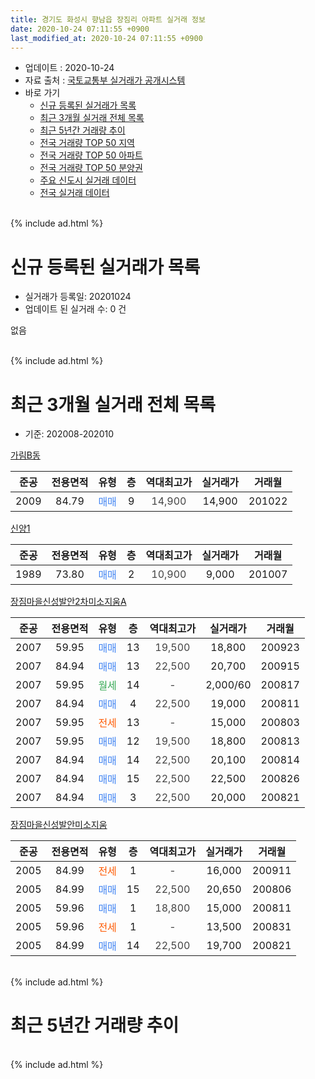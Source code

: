 ```yaml
---
title: 경기도 화성시 향남읍 장짐리 아파트 실거래 정보
date: 2020-10-24 07:11:55 +0900
last_modified_at: 2020-10-24 07:11:55 +0900
---
```


* 업데이트 : 2020-10-24
* 자료 출처 : [국토교통부 실거래가 공개시스템](http://rt.molit.go.kr)
* 바로 가기
    * [신규 등록된 실거래가 목록](#신규-등록된-실거래가-목록)
    * [최근 3개월 실거래 전체 목록](#최근-3개월-실거래-전체-목록)
    * [최근 5년간 거래량 추이](#최근-5년간-거래량-추이)
    * [전국 거래량 TOP 50 지역](https://inasie.github.io/apt-trade-info/최근-3개월-전국에서-가장-거래가-많이-발생한-지역)
    * [전국 거래량 TOP 50 아파트](https://inasie.github.io/apt-trade-info/최근-3개월-전국에서-가장-거래가-많이-발생한-아파트)
    * [전국 거래량 TOP 50 분양권](https://inasie.github.io/apt-trade-info/최근-3개월-전국에서-가장-거래가-많이-발생한-분양권)
    * [주요 신도시 실거래 데이터](https://inasie.github.io/apt-trade-info/주요-신도시)
    * [전국 실거래 데이터](https://inasie.github.io/apt-trade-info/전국)
<br>
{% include ad.html %}
<br>

# 신규 등록된 실거래가 목록
* 실거래가 등록일: 20201024
* 업데이트 된 실거래 수: 0 건

없음

<br>
{% include ad.html %}
<br>

# 최근 3개월 실거래 전체 목록
* 기준: 202008-202010


[가림B동](https://search.naver.com/search.naver?query=%EA%B2%BD%EA%B8%B0%EB%8F%84+%ED%99%94%EC%84%B1%EC%8B%9C+%ED%96%A5%EB%82%A8%EC%9D%8D+%EC%9E%A5%EC%A7%90%EB%A6%AC+%EA%B0%80%EB%A6%BCB%EB%8F%99)

|준공|전용면적|유형|층|역대최고가|실거래가|거래월|
|:---:|:---:|:---:|:---:|:---:|:---:|:---:|
|2009|84.79|<span style="color:#4285f3">매매</span>|9|<span style="color:#444444">14,900</span>|14,900|201022|

[신양1](https://search.naver.com/search.naver?query=%EA%B2%BD%EA%B8%B0%EB%8F%84+%ED%99%94%EC%84%B1%EC%8B%9C+%ED%96%A5%EB%82%A8%EC%9D%8D+%EC%9E%A5%EC%A7%90%EB%A6%AC+%EC%8B%A0%EC%96%911)

|준공|전용면적|유형|층|역대최고가|실거래가|거래월|
|:---:|:---:|:---:|:---:|:---:|:---:|:---:|
|1989|73.80|<span style="color:#4285f3">매매</span>|2|<span style="color:#444444">10,900</span>|9,000|201007|

[장짐마을신성발안2차미소지움A](https://search.naver.com/search.naver?query=%EA%B2%BD%EA%B8%B0%EB%8F%84+%ED%99%94%EC%84%B1%EC%8B%9C+%ED%96%A5%EB%82%A8%EC%9D%8D+%EC%9E%A5%EC%A7%90%EB%A6%AC+%EC%9E%A5%EC%A7%90%EB%A7%88%EC%9D%84%EC%8B%A0%EC%84%B1%EB%B0%9C%EC%95%882%EC%B0%A8%EB%AF%B8%EC%86%8C%EC%A7%80%EC%9B%80A)

|준공|전용면적|유형|층|역대최고가|실거래가|거래월|
|:---:|:---:|:---:|:---:|:---:|:---:|:---:|
|2007|59.95|<span style="color:#4285f3">매매</span>|13|<span style="color:#444444">19,500</span>|18,800|200923|
|2007|84.94|<span style="color:#4285f3">매매</span>|13|<span style="color:#444444">22,500</span>|20,700|200915|
|2007|59.95|<span style="color:#34a853">월세</span>|14|<span style="color:#444444">-</span>|2,000/60|200817|
|2007|84.94|<span style="color:#4285f3">매매</span>|4|<span style="color:#444444">22,500</span>|19,000|200811|
|2007|59.95|<span style="color:#ff5a00">전세</span>|13|<span style="color:#444444">-</span>|15,000|200803|
|2007|59.95|<span style="color:#4285f3">매매</span>|12|<span style="color:#444444">19,500</span>|18,800|200813|
|2007|84.94|<span style="color:#4285f3">매매</span>|14|<span style="color:#444444">22,500</span>|20,100|200814|
|2007|84.94|<span style="color:#4285f3">매매</span>|15|<span style="color:#444444">22,500</span>|22,500|200826|
|2007|84.94|<span style="color:#4285f3">매매</span>|3|<span style="color:#444444">22,500</span>|20,000|200821|

[장짐마을신성발안미소지움](https://search.naver.com/search.naver?query=%EA%B2%BD%EA%B8%B0%EB%8F%84+%ED%99%94%EC%84%B1%EC%8B%9C+%ED%96%A5%EB%82%A8%EC%9D%8D+%EC%9E%A5%EC%A7%90%EB%A6%AC+%EC%9E%A5%EC%A7%90%EB%A7%88%EC%9D%84%EC%8B%A0%EC%84%B1%EB%B0%9C%EC%95%88%EB%AF%B8%EC%86%8C%EC%A7%80%EC%9B%80)

|준공|전용면적|유형|층|역대최고가|실거래가|거래월|
|:---:|:---:|:---:|:---:|:---:|:---:|:---:|
|2005|84.99|<span style="color:#ff5a00">전세</span>|1|<span style="color:#444444">-</span>|16,000|200911|
|2005|84.99|<span style="color:#4285f3">매매</span>|15|<span style="color:#444444">22,500</span>|20,650|200806|
|2005|59.96|<span style="color:#4285f3">매매</span>|1|<span style="color:#444444">18,800</span>|15,000|200811|
|2005|59.96|<span style="color:#ff5a00">전세</span>|1|<span style="color:#444444">-</span>|13,500|200831|
|2005|84.99|<span style="color:#4285f3">매매</span>|14|<span style="color:#444444">22,500</span>|19,700|200821|


<br>
{% include ad.html %}
<br>

# 최근 5년간 거래량 추이


<div style="width:100%;">
    <canvas id="deal_progress" height="200"></canvas>
</div>

<script>
new Chart(document.getElementById("deal_progress"), {
    type: 'line',
    data: {
        labels: ['201510','201511','201512','201601','201602','201603','201604','201605','201606','201607','201608','201609','201610','201611','201612','201701','201702','201703','201704','201705','201706','201707','201708','201709','201710','201711','201712','201801','201802','201803','201804','201805','201806','201807','201808','201809','201810','201811','201812','201901','201902','201903','201904','201905','201906','201907','201908','201909','201910','201911','201912','202001','202002','202003','202004','202005','202006','202007','202008','202009','202010'],
        datasets: [{
            label: '매매',
            pointRadius: 1,
            data: [7, 4, 7, 7, 7, 7, 7, 6, 7, 13, 2, 9, 10, 4, 5, 5, 3, 5, 5, 6, 11, 7, 6, 8, 9, 5, 2, 5, 7, 8, 5, 5, 0, 3, 4, 4, 6, 8, 2, 2, 6, 0, 2, 3, 3, 8, 2, 3, 3, 4, 1, 1, 3, 2, 3, 7, 4, 3, 8, 2, 2],
            borderColor: "rgba(255, 201, 14, 1)",
            backgroundColor: "rgba(255, 201, 14, 0.5)",
            fill: false,
            lineTension: 0
        },{
            label: '전월세',
            pointRadius: 1,
            data: [3, 9, 6, 4, 1, 1, 3, 3, 2, 1, 2, 1, 2, 6, 6, 1, 0, 2, 3, 2, 1, 2, 2, 4, 1, 6, 1, 3, 3, 2, 4, 4, 5, 4, 5, 3, 1, 2, 3, 3, 0, 1, 1, 2, 4, 3, 3, 2, 4, 0, 2, 1, 4, 3, 1, 6, 2, 6, 3, 1, 0],
            borderColor: "rgba(0, 141, 185, 1)",
            backgroundColor: "rgba(0, 141, 185, 0.5)",
            fill: false,
            lineTension: 0
        }
        ]
    },
    options: {
        responsive: true,
        title: {
            display: false
        },
        tooltips: {
            mode: 'index',
            intersect: false
        },
        hover: {
            mode: 'nearest',
            intersect: true
        },
        scales: {
            xAxes: [{
                display: true,
                scaleLabel: {
                    display: true,
                    labelString: '년/월'
                }
            }],
            yAxes: [{
                display: true,
                ticks: {
                    suggestedMin: 0,
                },
                scaleLabel: {
                    display: true,
                    labelString: '실거래 수'
                }
            }]
        }
    }
});

</script>


<br>
{% include ad.html %}
<br>

